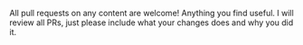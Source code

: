 All pull requests on any content are welcome!  Anything you find useful.  I will review all PRs, just please include what your changes does and why you did it.
